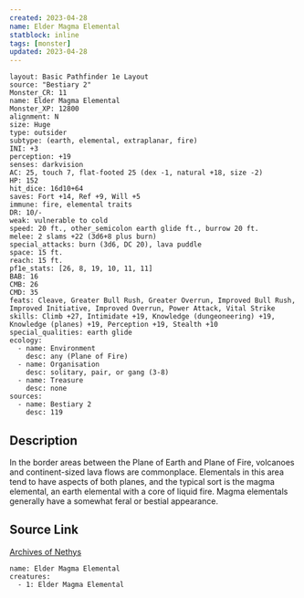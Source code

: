 ```yaml
---
created: 2023-04-28
name: Elder Magma Elemental
statblock: inline
tags: [monster]
updated: 2023-04-28
---
```

```statblock
layout: Basic Pathfinder 1e Layout
source: "Bestiary 2"
Monster_CR: 11
name: Elder Magma Elemental
Monster_XP: 12800
alignment: N
size: Huge
type: outsider
subtype: (earth, elemental, extraplanar, fire)
INI: +3
perception: +19
senses: darkvision
AC: 25, touch 7, flat-footed 25 (dex -1, natural +18, size -2)
HP: 152
hit_dice: 16d10+64
saves: Fort +14, Ref +9, Will +5
immune: fire, elemental traits
DR: 10/-
weak: vulnerable to cold
speed: 20 ft., other_semicolon earth glide ft., burrow 20 ft.
melee: 2 slams +22 (3d6+8 plus burn)
special_attacks: burn (3d6, DC 20), lava puddle
space: 15 ft.
reach: 15 ft.
pf1e_stats: [26, 8, 19, 10, 11, 11]
BAB: 16
CMB: 26
CMD: 35
feats: Cleave, Greater Bull Rush, Greater Overrun, Improved Bull Rush, Improved Initiative, Improved Overrun, Power Attack, Vital Strike
skills: Climb +27, Intimidate +19, Knowledge (dungeoneering) +19, Knowledge (planes) +19, Perception +19, Stealth +10
special_qualities: earth glide
ecology:
  - name: Environment
    desc: any (Plane of Fire)
  - name: Organisation
    desc: solitary, pair, or gang (3-8)
  - name: Treasure
    desc: none
sources:
  - name: Bestiary 2
    desc: 119
```
## Description
In the border areas between the Plane of Earth and Plane of Fire, volcanoes and continent-sized lava flows are commonplace. Elementals in this area tend to have aspects of both planes, and the typical sort is the magma elemental, an earth elemental with a core of liquid fire. Magma elementals generally have a somewhat feral or bestial appearance.
## Source Link
[Archives of Nethys](https://aonprd.com/MonsterDisplay.aspx?ItemName=Elder%20Magma%20Elemental)
```encounter-table
name: Elder Magma Elemental
creatures:
  - 1: Elder Magma Elemental
```
